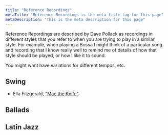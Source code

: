 ```yaml
---
title: "Reference Recordings"
metaTitle: "Reference Recordings is the meta title tag for this page"
metaDescription: "This is the meta description for this page"
---
```


Reference Recordings are described by Dave Pollack as recordings in different styles that you refer to when you are trying to play in a similar style.  For example, when playing a Bossa I might think of a particular song and recording that I know really well to remind me of details of how that style should be played, or how I like it to sound.

You might want have variations for different tempos, etc.

## Swing

- Ella Fitzgerald, ["Mac the Knife"](https://www.youtube.com/watch?v=wYaEVSjg5BE)

## Ballads

## Latin Jazz

